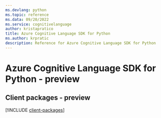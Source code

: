 ```yaml
---
ms.devlang: python
ms.topic: reference
ms.data: 09/20/2022
ms.service: cognitivelanguage
author: kristapratico
title: Azure Cognitive Language SDK for Python
ms.author: krpratic
description: Reference for Azure Cognitive Language SDK for Python
---
```

# Azure Cognitive Language SDK for Python - preview

## Client packages - preview
[!INCLUDE [client-packages](cognitive-language-client-index.md)]